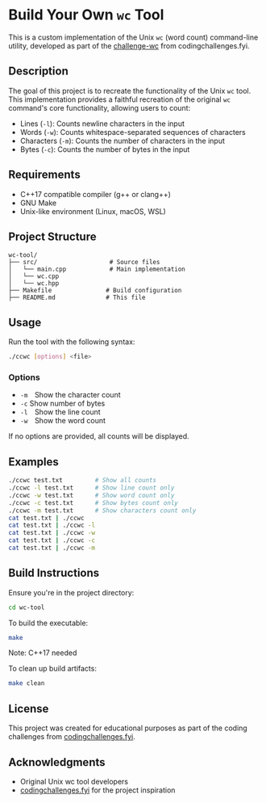 # Build Your Own `wc` Tool

This is a custom implementation of the Unix `wc` (word count) command-line utility, developed as part of the [challenge-wc](https://codingchallenges.fyi/challenges/challenge-wc) from codingchallenges.fyi.

## Description

The goal of this project is to recreate the functionality of the Unix `wc` tool. This implementation provides a faithful recreation of the original `wc` command's core functionality, allowing users to count:

- Lines (`-l`): Counts newline characters in the input
- Words (`-w`): Counts whitespace-separated sequences of characters
- Characters (`-m`): Counts the number of characters in the input
- Bytes (`-c`): Counts the number of bytes in the input

## Requirements

- C++17 compatible compiler (g++ or clang++)
- GNU Make
- Unix-like environment (Linux, macOS, WSL)

## Project Structure

```
wc-tool/
├── src/                    # Source files
│   └── main.cpp            # Main implementation
│   └── wc.cpp
│   └── wc.hpp
├── Makefile               # Build configuration
├── README.md              # This file
```

## Usage

Run the tool with the following syntax:

```bash
./ccwc [options] <file>
```

### Options

- `-m` Show the character count
- `-c` Show number of bytes
- `-l` Show the line count
- `-w` Show the word count

If no options are provided, all counts will be displayed.

## Examples

```bash
./ccwc test.txt         # Show all counts
./ccwc -l test.txt      # Show line count only
./ccwc -w test.txt      # Show word count only
./ccwc -c test.txt      # Show bytes count only
./ccwc -m test.txt      # Show characters count only
cat test.txt | ./ccwc
cat test.txt | ./ccwc -l
cat test.txt | ./ccwc -w
cat test.txt | ./ccwc -c
cat test.txt | ./ccwc -m
```

## Build Instructions

Ensure you're in the project directory:

```bash
cd wc-tool
```

To build the executable:

```bash
make
```

Note: C++17 needed

To clean up build artifacts:

```bash
make clean
```

## License

This project was created for educational purposes as part of the coding challenges from [codingchallenges.fyi](https://codingchallenges.fyi).

## Acknowledgments

- Original Unix wc tool developers
- [codingchallenges.fyi](https://codingchallenges.fyi) for the project inspiration
